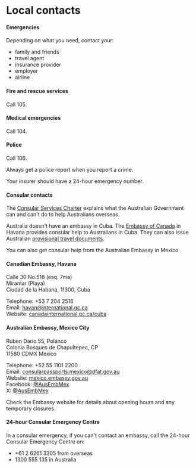 # Local contacts

#### Emergencies

Depending on what you need, contact your:

* family and friends
* travel agent
* insurance provider
* employer
* airline

#### Fire and rescue services

Call 105.

#### Medical emergencies

Call 104.

#### Police

Call 106.

Always get a police report when you report a crime.

Your insurer should have a 24-hour emergency number.

#### Consular contacts

The [Consular Services Charter](/node/46) explains what the Australian Government can and can't do to help Australians overseas.

Australia doesn't have an embassy in Cuba. The [Embassy of Canada](http://www.canadainternational.gc.ca/cuba/index.aspx?lang=eng) in Havana provides consular help to Australians in Cuba. They can also issue Australian [provisional travel documents](https://www.passports.gov.au/travel-related-documents).

You can also get consular help from the Australian Embassy in Mexico.

#### Canadian Embassy, Havana

Calle 30 No.518 (esq. 7ma)   
Miramar (Playa)   
Ciudad de la Habana, 11300, Cuba  
  
Telephone: +53 7 204 2516   
Email: havan@international.gc.ca   
Website: [canadainternational.gc.ca/cuba](https://www.international.gc.ca/country-pays/cuba/index.aspx?lang=eng)

#### Australian Embassy, Mexico City

Ruben Dario 55, Polanco   
Colonia Bosques de Chapultepec, CP   
11580 CDMX Mexico  
  
Telephone: +52 55 1101 2200   
Email: [consularpassports.mexico@dfat.gov.au](mailto:consularpassports.mexico@dfat.gov.au)   
Website: [mexico.embassy.gov.au](http://www.mexico.embassy.gov.au/mctycastellano/home.html)  
Facebook: [@AusEmbMex](https://www.facebook.com/AusEmbMex)  
X: [@AusEmbMex](https://twitter.com/AusEmbMex)

Check the Embassy website for details about opening hours and any temporary closures.

#### 24-hour Consular Emergency Centre

In a consular emergency, if you can't contact an embassy, call the 24-hour Consular Emergency Centre on:

* +61 2 6261 3305 from overseas
* 1300 555 135 in Australia